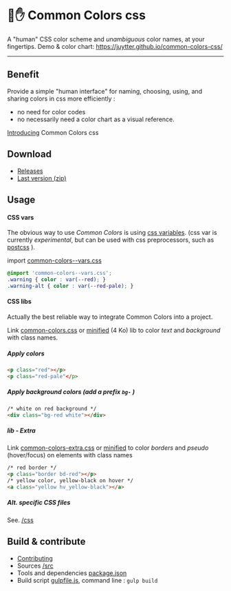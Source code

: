 # 🌈✋ Common Colors css

A "human" CSS color scheme and *unambiguous* color names, at your fingertips.
Demo & color chart:  <https://juytter.github.io/common-colors-css/>

---

## Benefit

Provide a simple "human interface" for naming, choosing, using, and sharing colors in css more efficiently :

- no need for color codes
- no necessarily need a color chart as a visual reference.

[Introducing](https://juytter.github.io/common-colors-css/introducing.html) Common Colors css

## Download

- [Releases](https://github.com/juytter/common-colors-css/releases)
- [Last version (zip)](dist/common-colors-css-lastest.zip)

## Usage

#### CSS vars

The obvious way to use *Common Colors* is using [css variables](http://devdocs.io/css/--*). (css var is currently *experimental*, but can be used with css preprocessors, such as [postcss](https://github.com/postcss/postcss) ).

import [common-colors--vars.css](css/common-colors--vars.css)

```css
@import 'common-colors--vars.css';
.warning { color : var(--red); }
.warning-alt { color : var(--red-pale); }
```

#### CSS libs

Actually the best reliable way to integrate Common Colors into a project.

Link [common-colors.css](css/common-colors.css) or [minified](css/min/common-colors.min.css) (4 Ko) lib to color *text* and *background* with class names.

##### Apply colors

```html
<p class="red"></p>
<p class="red-pale"</p>
```

##### Apply background colors  (add a prefix `bg-` )

```html
/* white on red background */
<div class="bg-red white"></div>
```

##### lib - Extra

Link [common-colors-extra.css](css/common-colors-extra.css) or [minified](css/min/common-colors-extra.min.css) to color *borders* and *pseudo* (hover/focus) on elements with class names

```html
/* red border */
<p class="border bd-red"></p>
/* yellow color, yellow-black on hover */
<a class="yellow hv_yellow-black"></a>
```

##### Alt. specific CSS files

See. [/css](/css)


## Build & contribute   

- [Contributing](CONTRIBUTING.md)
- Sources [/src](/src)
- Tools and dependencies [package.json](package.json)
- Build script  [gulpfile.js](gulpfile.js),  command line :  `gulp build`
